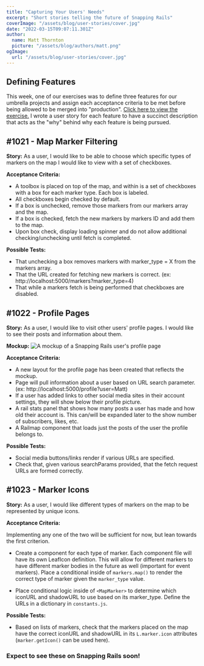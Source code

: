 ```yaml
---
title: "Capturing Your Users' Needs"
excerpt: "Short stories telling the future of Snapping Rails"
coverImage: "/assets/blog/user-stories/cover.jpg"
date: "2022-03-15T09:07:11.301Z"
author:
  name: Matt Thornton
  picture: "/assets/blog/authors/matt.png"
ogImage:
  url: "/assets/blog/user-stories/cover.jpg"
---
```


## Defining Features

This week, one of our exercises was to define three features for our umbrella projects and assign each acceptance criteria to be met before being allowed to be merged into "production". [Click here to view the exercise.](https://github.com/engineerkit/engineerkit/blob/main/exercises/automated-testing/defining-features.md) I wrote a user story for each feature to have a succinct description that acts as the "why" behind why each feature is being pursued.

## #1021 - Map Marker Filtering

**Story:** As a user, I would like to be able to choose which specific types of markers on the map I would like to view with a set of checkboxes.

**Acceptance Criteria:**

- A toolbox is placed on top of the map, and within is a set of checkboxes with a box for each marker type. Each box is labeled.
- All checkboxes begin checked by default.
- If a box is unchecked, remove those markers from our markers array and the map.
- If a box is checked, fetch the new markers by markers ID and add them to the map.
- Upon box check, display loading spinner and do not allow additional checking/unchecking until fetch is completed.

**Possible Tests:**

- That unchecking a box removes markers with marker_type = X from the markers array.
- That the URL created for fetching new markers is correct. (ex: http://localhost:5000/markers?marker_type=4)
- That while a markers fetch is being performed that checkboxes are disabled.

## #1022 - Profile Pages

**Story:** As a user, I would like to visit other users' profile pages. I would like to see their posts and information about them.

**Mockup:**
<img alt="A mockup of a Snapping Rails user's  profile page" src="/assets/blog/user-stories/profile-mockup.png"/>

**Acceptance Criteria:**

- A new layout for the profile page has been created that reflects the mockup.
- Page will pull information about a user based on URL search parameter. (ex: http://localhost:5000/profile?user=Matt)
- If a user has added links to other social media sites in their account settings, they will show below their profile picture.
- A rail stats panel that shows how many posts a user has made and how old their account is. This can/will be expanded later to the show number of subscribers, likes, etc.
- A Railmap component that loads just the posts of the user the profile belongs to.

**Possible Tests:**

- Social media buttons/links render if various URLs are specified.
- Check that, given various searchParams provided, that the fetch request URLs are formed correctly.

## #1023 - Marker Icons

**Story:** As a user, I would like different types of markers on the map to be represented by unique icons.

**Acceptance Criteria:**

Implementing any one of the two will be sufficient for now, but lean towards the first criterion.

- Create a component for each type of marker. Each component file will have its own LeafIcon definition. This will allow for different markers to have different marker bodies in the future as well (important for event markers). Place a conditional inside of `markers.map()` to render the correct type of marker given the `marker_type` value.

- Place conditional logic inside of `<MapMarker>` to determine which iconURL and shadowURL to use based on its marker_type. Define the URLs in a dictionary in `constants.js`.

**Possible Tests:**

- Based on lists of markers, check that the markers placed on the map have the correct iconURL and shadowURL in its `L.marker.icon` attributes (`marker.getIcon()` can be used here).

### Expect to see these on Snapping Rails soon!
